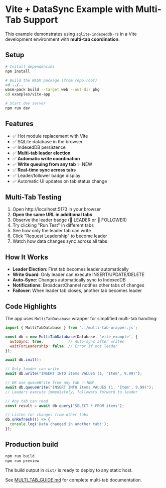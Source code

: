 # Vite + DataSync Example with Multi-Tab Support

This example demonstrates using `sqlite-indexeddb-rs` in a Vite development environment with **multi-tab coordination**.

## Setup

```bash
# Install dependencies
npm install

# Build the WASM package (from repo root)
cd ../..
wasm-pack build --target web --out-dir pkg
cd examples/vite-app

# Start dev server
npm run dev
```

## Features

- ✅ Hot module replacement with Vite
- ✅ SQLite database in the browser
- ✅ IndexedDB persistence
- ✅ **Multi-tab leader election**
- ✅ **Automatic write coordination**
- ✅ **Write queuing from any tab** ✨ NEW
- ✅ **Real-time sync across tabs**
- ✅ Leader/follower badge display
- ✅ Automatic UI updates on tab status change

## Multi-Tab Testing

1. Open http://localhost:5173 in your browser
2. **Open the same URL in additional tabs**
3. Observe the leader badge (👑 LEADER or 📖 FOLLOWER)
4. Try clicking "Run Test" in different tabs
5. See how only the leader tab can write
6. Click "Request Leadership" to become leader
7. Watch how data changes sync across all tabs

## How It Works

- **Leader Election**: First tab becomes leader automatically
- **Write Guard**: Only leader can execute INSERT/UPDATE/DELETE
- **Auto-Sync**: Changes automatically sync to IndexedDB
- **Notifications**: BroadcastChannel notifies other tabs of changes
- **Failover**: When leader tab closes, another tab becomes leader

## Code Highlights

The app uses `MultiTabDatabase` wrapper for simplified multi-tab handling:

```javascript
import { MultiTabDatabase } from '../multi-tab-wrapper.js';

const db = new MultiTabDatabase(Database, 'vite_example', {
  autoSync: true,           // Auto-sync after writes
  waitForLeadership: false  // Error if not leader
});

await db.init();

// Only leader can write
await db.write("INSERT INTO items VALUES (1, 'Item', 9.99)");

// OR use queueWrite from any tab ✨ NEW
await db.queueWrite("INSERT INTO items VALUES (1, 'Item', 9.99)");
// Leaders execute immediately, followers forward to leader

// Any tab can read
const result = await db.query("SELECT * FROM items");

// Listen for changes from other tabs
db.onRefresh(() => {
  console.log('Data changed in another tab!');
});
```

## Production build

```bash
npm run build
npm run preview
```

The build output in `dist/` is ready to deploy to any static host.

See [MULTI_TAB_GUIDE.md](../MULTI_TAB_GUIDE.md) for complete multi-tab documentation.
